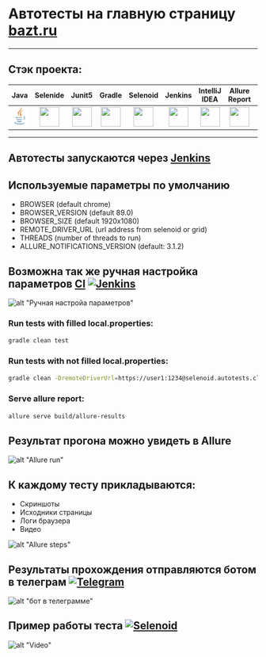 # Автотесты на главную страницу [bazt.ru](https://bazt.ru/)
___
## Стэк проекта:
| Java | Selenide | Junit5 | Gradle | Selenoid | Jenkins | IntelliJ IDEA | Allure Report | Telegram |
|:------:|:----:|:------:|:------:|:--------:|:--------:|:-------------:|:---------:|:--------:|
| <img src="media/images/JAVA.svg" width="40" height="40"> | <img src="images/Selenide.svg" width="40" height="40"> | <img src="images/Gradle.svg" width="40" height="40"> | <img src="images/Junit5.svg" width="40" height="40"> | <img src="images/Selenoid.svg" width="40" height="40"> | <img src="images/Jenkins.svg" width="40" height="40"> | <img src="images/IDEA.svg" width="40" height="40"> | <img src="images/Allure Report.svg" width="40" height="40"> | <img src="images/Telegram.svg" width="40" height="40"> |

___

## Автотесты запускаются через [Jenkins](https://jenkins.autotests.cloud/job/bazt-example-auto/)

## Используемые параметры по умолчанию 

* BROWSER (default chrome)
* BROWSER_VERSION (default 89.0)
* BROWSER_SIZE (default 1920x1080)
* REMOTE_DRIVER_URL (url address from selenoid or grid)
* THREADS (number of threads to run)
* ALLURE_NOTIFICATIONS_VERSION (default: 3.1.2)

## Возможна так же ручная настройка параметров [CI](https://jenkins.autotests.cloud/job/bazt-example-auto/configure) <a href="https://www.jetbrains.com/idea/"><img src="./images/Jenkins.svg" width="30" height="30"  alt="Jenkins"/></a>

![alt "Ручная настройа параметров"](media/settings.png)

### Run tests with filled local.properties:

```bash
gradle clean test
```

### Run tests with not filled local.properties:

```bash
gradle clean -DremoteDriverUrl=https://user1:1234@selenoid.autotests.cloud/wd/hub/ -DvideoStorage=https://selenoid.autotests.cloud/video/ -Dthreads=1 test
```

### Serve allure report:

```bash
allure serve build/allure-results
```

## Результат прогона можно увидеть в Allure
![alt "Allure run"](media/run.png "Allure Report")
## К каждому тесту прикладываются: 
- Скриншоты 
- Исходники страницы
- Логи браузера
- Видео 

![alt "Allure steps"](media/testSteps.png "Test steps")

## Результаты прохождения отправляются ботом в телеграм <a href="https://www.jetbrains.com/idea/"><img src="https://starchenkov.pro/qa-guru/img/skills/Telegram.svg" width="30" height="30"  alt="Telegram"/></a>

![alt "бот в телеграмме"](media/telegram.png "бот в телеграм")

## Пример работы теста <a href="https://www.jetbrains.com/idea/"><img src="https://starchenkov.pro/qa-guru/img/skills/Selenoid.svg" width="40" height="40"  alt="Selenoid"/></a>

![alt "Video"](media/gif.gif "Video")
